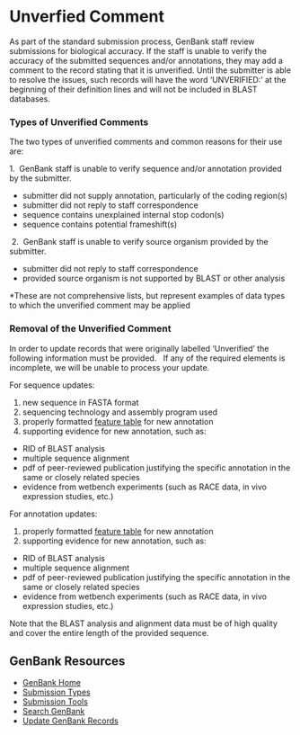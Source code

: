 
# Unverfied Comment

As part of the standard submission process, GenBank staff review submissions for biological accuracy. If the staff is unable to verify the accuracy of the submitted sequences and/or annotations, they may add a comment to the record stating that it is unverified. Until the submitter is able to resolve the issues, such records will have the word ‘UNVERIFIED:’ at the beginning of their definition lines and will not be included in BLAST databases. 

### Types of Unverified Comments

The two types of unverified comments and common reasons for their use are:

1.  GenBank staff is unable to verify sequence and/or annotation provided by the submitter.

*   submitter did not supply annotation, particularly of the coding region(s)
*   submitter did not reply to staff correspondence
*   sequence contains unexplained internal stop codon(s)
*   sequence contains potential frameshift(s)

 2.  GenBank staff is unable to verify source organism provided by the submitter.

*   submitter did not reply to staff correspondence
*   provided source organism is not supported by BLAST or other analysis

*These are not comprehensive lists, but represent examples of data types to which the unverified comment may be applied

### Removal of the Unverified Comment

In order to update records that were originally labelled ‘Unverified’ the following information must be provided.   If any of the required elements is incomplete, we will be unable to process your update.  

For sequence updates:

1.  new sequence in FASTA format
2.  sequencing technology and assembly program used
3.  properly formatted [feature table](/~/update#new_feats) for new annotation
4.  supporting evidence for new annotation, such as:

*   RID of BLAST analysis
*   multiple sequence alignment
*   pdf of peer-reviewed publication justifying the specific annotation in the same or closely related species
*   evidence from wetbench experiments (such as RACE data, in vivo expression studies, etc.)

For annotation updates:

1.  properly formatted [feature table](/~/update#new_feats) for new annotation
2.  supporting evidence for new annotation, such as:

*   RID of BLAST analysis
*   multiple sequence alignment
*   pdf of peer-reviewed publication justifying the specific annotation in the same or closely related species
*   evidence from wetbench experiments (such as RACE data, in vivo expression studies, etc.)

Note that the BLAST analysis and alignment data must be of high quality and cover the entire length of the provided sequence.

</div>

</div>

<div id="shared-content-1" nid="1092">

<div class="rightnav">

## GenBank Resources

*   [GenBank Home](/~/)
*   [Submission Types](/~/submit_types)
*   [Submission Tools](/~/submit)
*   [Search GenBank](http://www.ncbi.nlm.nih.gov/nuccore/)
*   [Update GenBank Records](/~/update)

</div>

</div>